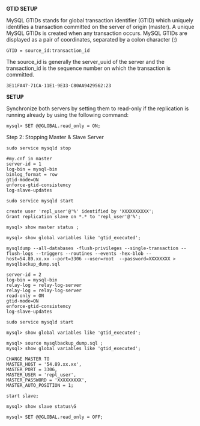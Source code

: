 **GTID SETUP**

MySQL GTIDs stands for global transaction identifier (GTID) which uniquely identifies a transaction committed on the server of origin (master). A unique MySQL GTIDs is created when any transaction occurs. MySQL GTIDs are displayed as a pair of coordinates, separated by a colon character (:)

    GTID = source_id:transaction_id

The source_id is generally the server_uuid of the server and the transaction_id is the sequence number on which the transaction is committed. 

    3E11FA47-71CA-11E1-9E33-C80AA9429562:23

**SETUP**

Synchronize both servers by setting them to read-only if the replication is running already by using the following command:

    mysql> SET @@GLOBAL.read_only = ON;

Step 2: Stopping Master & Slave Server

    sudo service mysqld stop

    #my.cnf in master
    server-id = 1
    log-bin = mysql-bin
    binlog_format = row
    gtid-mode=ON
    enforce-gtid-consistency
    log-slave-updates

    sudo service mysqld start

    create user 'repl_user'@'%' identified by 'XXXXXXXXXX';
    Grant replication slave on *.* to 'repl_user'@'%';

    mysql> show master status ;

    mysql> show global variables like 'gtid_executed';

    mysqldump --all-databases -flush-privileges --single-transaction --flush-logs --triggers --routines --events -hex-blob --      host=54.89.xx.xx --port=3306 --user=root  --password=XXXXXXXX > mysqlbackup_dump.sql

    server-id = 2
    log-bin = mysql-bin
    relay-log = relay-log-server
    relay-log = relay-log-server
    read-only = ON
    gtid-mode=ON
    enforce-gtid-consistency
    log-slave-updates

    sudo service mysqld start

    mysql> show global variables like 'gtid_executed';

    mysql> source mysqlbackup_dump.sql ;
    mysql> show global variables like 'gtid_executed';

    CHANGE MASTER TO
    MASTER_HOST = '54.89.xx.xx',
    MASTER_PORT = 3306,
    MASTER_USER = 'repl_user',
    MASTER_PASSWORD = 'XXXXXXXXX',
    MASTER_AUTO_POSITION = 1;

    start slave;

    mysql> show slave status\G

    mysql> SET @@GLOBAL.read_only = OFF;

